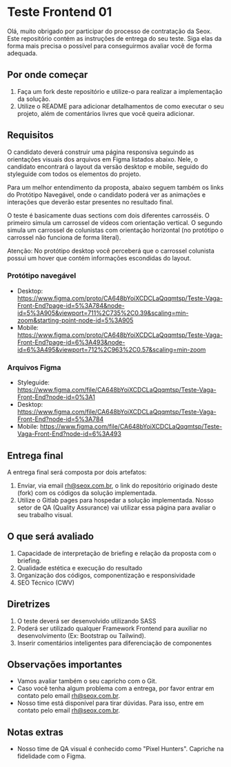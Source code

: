 # Teste Frontend 01

Olá, muito obrigado por participar do processo de contratação da Seox. Este repositório contém as instruções de entrega do seu teste. Siga elas da forma mais precisa o possível para conseguirmos avaliar você de forma adequada.

## Por onde começar

1. Faça um fork deste repositório e utilize-o para realizar a implementação da solução.
2. Utilize o README para adicionar detalhamentos de como executar o seu projeto, além de comentários livres que você queira adicionar.

## Requisitos

O candidato deverá construir uma página responsiva seguindo as orientações visuais dos arquivos em Figma listados abaixo. Nele, o candidato encontrará o layout da versão desktop e mobile, seguido do styleguide com todos os elementos do projeto. 

Para um melhor entendimento da proposta, abaixo seguem também os links do Protótipo Navegável, onde o candidato poderá ver as animações e interações que deverão estar presentes no resultado final.

O teste é basicamente duas sections com dois diferentes carrosséis. O primeiro simula um carrossel de vídeos com orientação vertical. O segundo simula um carrossel de colunistas com orientação horizontal (no protótipo o carrossel não funciona de forma literal). 

Atenção: No protótipo desktop você perceberá que o carrossel colunista possui um hover que contém  informações escondidas do layout. 

### Protótipo navegável

- Desktop: https://www.figma.com/proto/CA648bYoiXCDCLaQqqmtsp/Teste-Vaga-Front-End?page-id=5%3A784&node-id=5%3A905&viewport=711%2C735%2C0.39&scaling=min-zoom&starting-point-node-id=5%3A905
- Mobile: https://www.figma.com/proto/CA648bYoiXCDCLaQqqmtsp/Teste-Vaga-Front-End?page-id=6%3A493&node-id=6%3A495&viewport=712%2C963%2C0.57&scaling=min-zoom

### Arquivos Figma

- Styleguide: https://www.figma.com/file/CA648bYoiXCDCLaQqqmtsp/Teste-Vaga-Front-End?node-id=0%3A1
- Desktop: https://www.figma.com/file/CA648bYoiXCDCLaQqqmtsp/Teste-Vaga-Front-End?node-id=5%3A784
- Mobile: https://www.figma.com/file/CA648bYoiXCDCLaQqqmtsp/Teste-Vaga-Front-End?node-id=6%3A493

## Entrega final

A entrega final será composta por dois artefatos:

1. Enviar, via email rh@seox.com.br, o link do repositório originado deste (fork) com os códigos da solução implementada.
2. Utilize o Gitlab pages para hospedar a solução implementada. Nosso setor de QA (Quality Assurance) vai utilizar essa página para avaliar o seu trabalho visual.

## O que será avaliado

1. Capacidade de interpretação de briefing e relação da proposta com o briefing.
2. Qualidade estética e execução do resultado
3. Organização dos códigos, componentização e responsividade
4. SEO Técnico (CWV)

## Diretrizes

1. O teste deverá ser desenvolvido utilizando SASS
2. Poderá ser utilizado qualquer Framework Frontend para auxiliar no desenvolvimento (Ex: Bootstrap ou Tailwind).
3. Inserir comentários inteligentes para diferenciação de componentes

## Observações importantes

- Vamos avaliar também o seu capricho com o Git.
- Caso você tenha algum problema com a entrega, por favor entrar em contato pelo email rh@seox.com.br.
- Nosso time está disponível para tirar dúvidas. Para isso, entre em contato pelo email rh@seox.com.br.

## Notas extras

- Nosso time de QA visual é conhecido como "Pixel Hunters". Capriche na fidelidade com o Figma.
